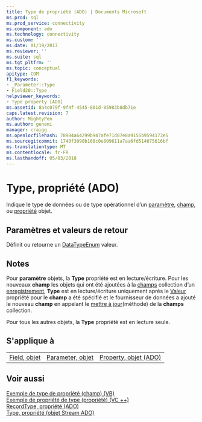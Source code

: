 ```yaml
---
title: Type de propriété (ADO) | Documents Microsoft
ms.prod: sql
ms.prod_service: connectivity
ms.component: ado
ms.technology: connectivity
ms.custom: ''
ms.date: 01/19/2017
ms.reviewer: ''
ms.suite: sql
ms.tgt_pltfrm: ''
ms.topic: conceptual
apitype: COM
f1_keywords:
- _Parameter::Type
- Field20::Type
helpviewer_keywords:
- Type property [ADO]
ms.assetid: 8a4c079f-9f4f-4545-801d-85983b8db71e
caps.latest.revision: 7
author: MightyPen
ms.author: genemi
manager: craigg
ms.openlocfilehash: 78984a64299b947afe71d07e8a9155b9594173e5
ms.sourcegitcommit: 1740f3090b168c0e809611a7aa6fd514075616bf
ms.translationtype: MT
ms.contentlocale: fr-FR
ms.lasthandoff: 05/03/2018
---
```

# <a name="type-property-ado"></a>Type, propriété (ADO)
Indique le type de données ou de type opérationnel d’un [paramètre](../../../ado/reference/ado-api/parameter-object.md), [champ](../../../ado/reference/ado-api/field-object.md), ou [propriété](../../../ado/reference/ado-api/property-object-ado.md) objet.  
  
## <a name="settings-and-return-values"></a>Paramètres et valeurs de retour  
 Définit ou retourne un [DataTypeEnum](../../../ado/reference/ado-api/datatypeenum.md) valeur.  
  
## <a name="remarks"></a>Notes  
 Pour **paramètre** objets, la **Type** propriété est en lecture/écriture. Pour les nouveaux **champ** les objets qui ont été ajoutées à la [champs](../../../ado/reference/ado-api/fields-collection-ado.md) collection d’un [enregistrement](../../../ado/reference/ado-api/record-object-ado.md), **Type** est en lecture/écriture uniquement après le [ Valeur](../../../ado/reference/ado-api/value-property-ado.md) propriété pour le **champ** a été spécifié et le fournisseur de données a ajouté le nouveau **champ** en appelant le [mettre à jour](../../../ado/reference/ado-api/update-method.md)(méthode) de la **champs** collection.  
  
 Pour tous les autres objets, la **Type** propriété est en lecture seule.  
  
## <a name="applies-to"></a>S'applique à  
  
||||  
|-|-|-|  
|[Field, objet](../../../ado/reference/ado-api/field-object.md)|[Parameter, objet](../../../ado/reference/ado-api/parameter-object.md)|[Property, objet (ADO)](../../../ado/reference/ado-api/property-object-ado.md)|  
  
## <a name="see-also"></a>Voir aussi  
 [Exemple de type de propriété (champ) (VB)](../../../ado/reference/ado-api/type-property-example-field-vb.md)   
 [Exemple de propriété de type (propriété) (VC ++)](../../../ado/reference/ado-api/type-property-example-property-vc.md)   
 [RecordType, propriété (ADO)](../../../ado/reference/ado-api/recordtype-property-ado.md)   
 [Type, propriété (objet Stream ADO)](../../../ado/reference/ado-api/type-property-ado-stream.md)
